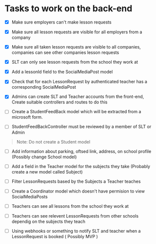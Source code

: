 # Tasks to work on the back-end

- [x] Make sure employers can't make lesson requests
- [x] Make sure all lesson requests are visible for all employers from a company
- [x] Make sure all taken lesson requests are visible to all companies, companies can see other companies lesson requests
- [x] SLT can only see lesson requests from the school they work at
- [x] Add a lessonId field to the SocialMediaPost model
- [x] Check that for each LessonRequest by authenticated teacher has a corresponding SocialMediaPost
- [x] Admins can create SLT and Teacher accounts from the front-end, Create suitable controllers and routes to do this

- [ ] Create a StudentFeedBack model which will be extracted from a microsoft form.
- [ ] StudentFeedBackController must be reviewed by a member of SLT or Admin

> Note: Do not create a Student model

- [ ] Add information about parking, oftsed link, address, on school profile (Possibly change School model)
- [ ] Add a field in the Teacher model for the subjects they take (Probably create a new model called Subject)
- [ ] Filter LessonRequests based by the Subjects a Teacher teaches
- [ ] Create a Coordinator model which doesn't have permision to view SocialMediaPosts

- [ ] Teachers can see all lessons from the school they work at
- [ ] Teachers can see relevent LessonRequests from other schools dependig on the subjects they teach

- [ ] Using webhooks or something to notify SLT and teacher when a LessonRequest is booked ( Possibly MVP )

